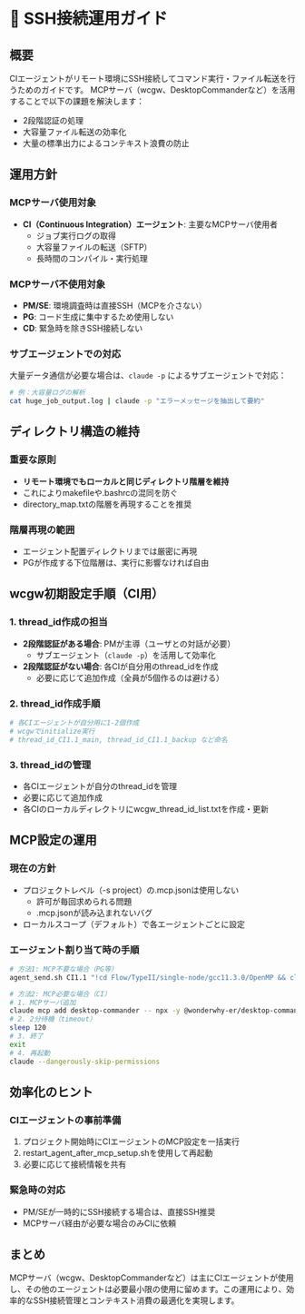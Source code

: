 # 🔌 SSH接続運用ガイド

## 概要

CIエージェントがリモート環境にSSH接続してコマンド実行・ファイル転送を行うためのガイドです。
MCPサーバ（wcgw、DesktopCommanderなど）を活用することで以下の課題を解決します：
- 2段階認証の処理
- 大容量ファイル転送の効率化
- 大量の標準出力によるコンテキスト浪費の防止

## 運用方針

### MCPサーバ使用対象
- **CI（Continuous Integration）エージェント**: 主要なMCPサーバ使用者
  - ジョブ実行ログの取得
  - 大容量ファイルの転送（SFTP）
  - 長時間のコンパイル・実行処理

### MCPサーバ不使用対象
- **PM/SE**: 環境調査時は直接SSH（MCPを介さない）
- **PG**: コード生成に集中するため使用しない
- **CD**: 緊急時を除きSSH接続しない

### サブエージェントでの対応
大量データ通信が必要な場合は、`claude -p` によるサブエージェントで対応：
```bash
# 例：大容量ログの解析
cat huge_job_output.log | claude -p "エラーメッセージを抽出して要約"
```

## ディレクトリ構造の維持

### 重要な原則
- **リモート環境でもローカルと同じディレクトリ階層を維持**
- これによりmakefileや.bashrcの混同を防ぐ
- directory_map.txtの階層を再現することを推奨

### 階層再現の範囲
- エージェント配置ディレクトリまでは厳密に再現
- PGが作成する下位階層は、実行に影響なければ自由

## wcgw初期設定手順（CI用）

### 1. thread_id作成の担当
- **2段階認証がある場合**: PMが主導（ユーザとの対話が必要）
  - サブエージェント（`claude -p`）を活用して効率化
- **2段階認証がない場合**: 各CIが自分用のthread_idを作成
  - 必要に応じて追加作成（全員が5個作るのは避ける）

### 2. thread_id作成手順
```bash
# 各CIエージェントが自分用に1-2個作成
# wcgwでinitialize実行
# thread_id_CI1.1_main, thread_id_CI1.1_backup など命名
```

### 3. thread_idの管理
- 各CIエージェントが自分のthread_idを管理
- 必要に応じて追加作成
- 各CIのローカルディレクトリにwcgw_thread_id_list.txtを作成・更新

## MCP設定の運用

### 現在の方針
- プロジェクトレベル（-s project）の.mcp.jsonは使用しない
  - 許可が毎回求められる問題
  - .mcp.jsonが読み込まれないバグ
- ローカルスコープ（デフォルト）で各エージェントごとに設定

### エージェント割り当て時の手順
```bash
# 方法1: MCP不要な場合（PG等）
agent_send.sh CI1.1 "!cd Flow/TypeII/single-node/gcc11.3.0/OpenMP && claude --dangerously-skip-permissions"

# 方法2: MCP必要な場合（CI）
# 1. MCPサーバ追加
claude mcp add desktop-commander -- npx -y @wonderwhy-er/desktop-commander
# 2. 2分待機（timeout）
sleep 120
# 3. 終了
exit
# 4. 再起動
claude --dangerously-skip-permissions
```

## 効率化のヒント

### CIエージェントの事前準備
1. プロジェクト開始時にCIエージェントのMCP設定を一括実行
2. restart_agent_after_mcp_setup.shを使用して再起動
3. 必要に応じて接続情報を共有

### 緊急時の対応
- PM/SEが一時的にSSH接続する場合は、直接SSH推奨
- MCPサーバ経由が必要な場合のみCIに依頼

## まとめ

MCPサーバ（wcgw、DesktopCommanderなど）は主にCIエージェントが使用し、その他のエージェントは必要最小限の使用に留めます。この運用により、効率的なSSH接続管理とコンテキスト消費の最適化を実現します。